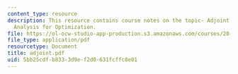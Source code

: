 ```yaml
---
content_type: resource
description: This resource contains course notes on the topic- Adjoint Sensitivity
  Analysis for Optimization.
file: https://ol-ocw-studio-app-production.s3.amazonaws.com/courses/20-482j-foundations-of-algorithms-and-computational-techniques-in-systems-biology-spring-2006/5bb25cdfb8333d9ef2d0631fcffc8e01_adjoint.pdf
file_type: application/pdf
resourcetype: Document
title: adjoint.pdf
uid: 5bb25cdf-b833-3d9e-f2d0-631fcffc8e01
---
```


